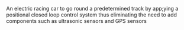 An electric racing car to go round a predetermined track by app;ying a positional closed loop control system thus eliminating the need to add components such as ultrasonic sensors and GPS sensors 
